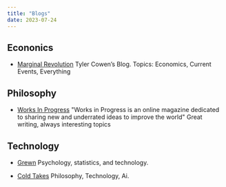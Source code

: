 ```yaml
---
title: "Blogs"
date: 2023-07-24
---
```

## Econonics

- [Marginal Revolution](https://marginalrevolution.com) Tyler Cowen’s Blog. Topics: Economics, Current Events, Everything

## Philosophy
- [Works In Progress](https://worksinprogress.co) "Works in Progress is an online magazine dedicated to sharing new and underrated ideas to improve the world" Great writing, always interesting topics

## Technology
- [Grewn](https://www.gwern.net) Psychology, statistics, and technology.

- [Cold Takes](https://www.cold-takes.com) Philosophy, Technology, Ai.


